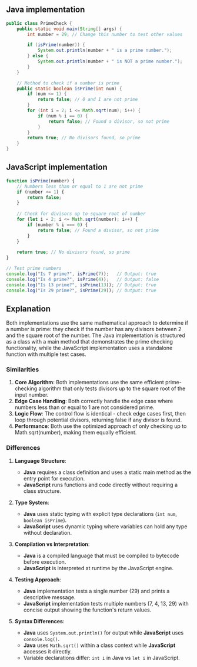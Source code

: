 ## Java implementation

```java
public class PrimeCheck {
    public static void main(String[] args) {
        int number = 29; // Change this number to test other values

        if (isPrime(number)) {
            System.out.println(number + " is a prime number.");
        } else {
            System.out.println(number + " is NOT a prime number.");
        }
    }

    // Method to check if a number is prime
    public static boolean isPrime(int num) {
        if (num <= 1) {
            return false; // 0 and 1 are not prime
        }
        for (int i = 2; i <= Math.sqrt(num); i++) {
            if (num % i == 0) {
                return false; // Found a divisor, so not prime
            }
        }
        return true; // No divisors found, so prime
    }
}
```

## JavaScript implementation

```javascript
function isPrime(number) {
    // Numbers less than or equal to 1 are not prime
    if (number <= 1) {
        return false;
    }
    
    // Check for divisors up to square root of number
    for (let i = 2; i <= Math.sqrt(number); i++) {
        if (number % i === 0) {
            return false; // Found a divisor, so not prime
        }
    }
    
    return true; // No divisors found, so prime
}

// Test prime numbers
console.log("Is 7 prime?", isPrime(7));   // Output: true
console.log("Is 4 prime?", isPrime(4));   // Output: false
console.log("Is 13 prime?", isPrime(13)); // Output: true
console.log("Is 29 prime?", isPrime(29)); // Output: true
```

## Explanation

Both implementations use the same mathematical approach to determine if a number is prime: they check if the number has any divisors between 2 and the square root of the number. The Java implementation is structured as a class with a main method that demonstrates the prime checking functionality, while the JavaScript implementation uses a standalone function with multiple test cases.

### Similarities

1. **Core Algorithm**: Both implementations use the same efficient prime-checking algorithm that only tests divisors up to the square root of the input number.
2. **Edge Case Handling**: Both correctly handle the edge case where numbers less than or equal to 1 are not considered prime.
3. **Logic Flow**: The control flow is identical - check edge cases first, then loop through potential divisors, returning false if any divisor is found.
4. **Performance**: Both use the optimized approach of only checking up to Math.sqrt(number), making them equally efficient.

### Differences

1. **Language Structure**: 
   - **Java** requires a class definition and uses a static main method as the entry point for execution.
   - **JavaScript** runs functions and code directly without requiring a class structure.

2. **Type System**:
   - **Java** uses static typing with explicit type declarations (`int num`, `boolean isPrime`).
   - **JavaScript** uses dynamic typing where variables can hold any type without declaration.

3. **Compilation vs Interpretation**:
   - **Java** is a compiled language that must be compiled to bytecode before execution.
   - **JavaScript** is interpreted at runtime by the JavaScript engine.

4. **Testing Approach**:
   - **Java** implementation tests a single number (29) and prints a descriptive message.
   - **JavaScript** implementation tests multiple numbers (7, 4, 13, 29) with concise output showing the function's return values.

5. **Syntax Differences**:
   - **Java** uses `System.out.println()` for output while **JavaScript** uses `console.log()`.
   - **Java** uses `Math.sqrt()` within a class context while **JavaScript** accesses it directly.
   - Variable declarations differ: `int i` in Java vs `let i` in JavaScript.
